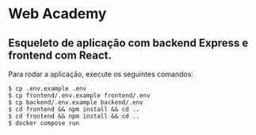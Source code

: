 # Web Academy
## Esqueleto de aplicação com backend Express e frontend com React.

Para rodar a aplicação, execute os seguintes comandos:

```
$ cp .env.example .env
$ cp frontend/.env.example frontend/.env
$ cp backend/.env.example backend/.env
$ cd frontend && npm install && cd ..
$ cd frontend && npm install && cd ..
$ docker compose run
